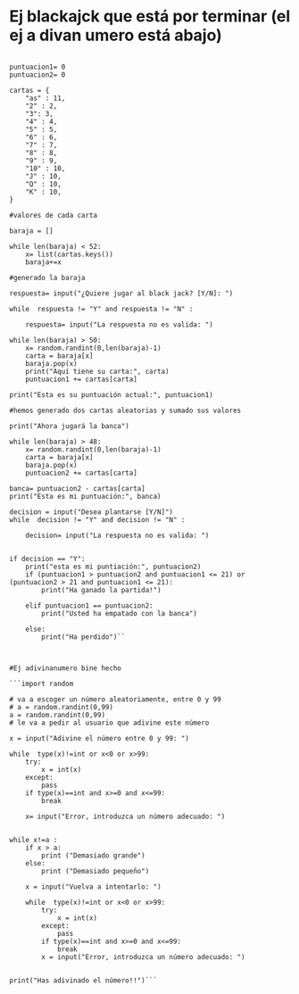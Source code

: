 # Ej blackajck que está por terminar (el ej a divan umero está abajo)

```import random

puntuacion1= 0 
puntuacion2= 0

cartas = { 
    "as" : 11, 
    "2" : 2, 
    "3": 3, 
    "4" : 4, 
    "5" : 5, 
    "6" : 6, 
    "7" : 7, 
    "8" : 8, 
    "9" : 9,
    "10" : 10,
    "J" : 10,
    "Q" : 10, 
    "K" : 10,  
}

#valores de cada carta

baraja = [] 

while len(baraja) < 52: 
    x= list(cartas.keys())
    baraja+=x

#generado la baraja

respuesta= input("¿Quiere jugar al black jack? [Y/N]: ")

while  respuesta != "Y" and respuesta != "N" :

    respuesta= input("La respuesta no es valida: ")

while len(baraja) > 50:
    x= random.randint(0,len(baraja)-1) 
    carta = baraja[x]
    baraja.pop(x)
    print("Aquí tiene su carta:", carta)
    puntuacion1 += cartas[carta] 

print("Esta es su puntuación actual:", puntuacion1)

#hemos generado dos cartas aleatorias y sumado sus valores

print("Ahora jugará la banca") 

while len(baraja) > 48:
    x= random.randint(0,len(baraja)-1) 
    carta = baraja[x]
    baraja.pop(x)
    puntuacion2 += cartas[carta] 
    
banca= puntuacion2 - cartas[carta]
print("Esta es mi puntuación:", banca)

decision = input("Desea plantarse [Y/N]")
while  decision != "Y" and decision != "N" :

    decision= input("La respuesta no es valida: ")


if decision == "Y":
    print("esta es mi puntiación:", puntuacion2)
    if (puntuacion1 > puntuacion2 and puntuacion1 <= 21) or (puntuacion2 > 21 and puntuacion1 <= 21):
        print("Ha ganado la partida!")
    
    elif puntuacion1 == puntuacion2:
        print("Usted ha empatado con la banca")

    else:
        print("Ha perdido")``
        
        

#Ej adivinanumero bine hecho

```import random

# va a escoger un número aleatoriamente, entre 0 y 99
# a = random.randint(0,99)
a = random.randint(0,99)
# le va a pedir al usuario que adivine este número

x = input("Adivine el número entre 0 y 99: ")

while  type(x)!=int or x<0 or x>99:
    try:
        x = int(x)
    except:
        pass
    if type(x)==int and x>=0 and x<=99:
        break

    x= input("Error, introduzca un número adecuado: ")


while x!=a :
    if x > a:
        print ("Demasiado grande")
    else:
        print ("Demasiado pequeño")

    x = input("Vuelva a intentarlo: ")

    while  type(x)!=int or x<0 or x>99:
        try:
            x = int(x)
        except:
            pass
        if type(x)==int and x>=0 and x<=99:
            break
        x = input("Error, introduzca un número adecuado: ")


print("Has adivinado el número!!")```

